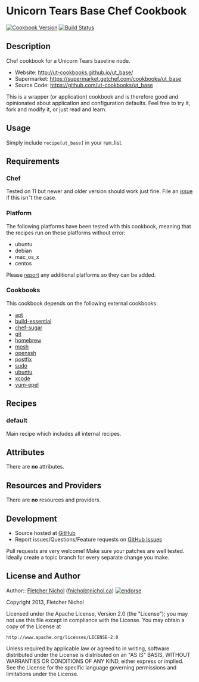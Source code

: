 # <a name="title"></a> Unicorn Tears Base Chef Cookbook

[![Cookbook Version](http://img.shields.io/cookbook/v/ut_base.svg)](https://supermarket.getchef.com/cookbooks/ut_base)
[![Build Status](http://img.shields.io/travis/ut-cookbooks/ut_base.svg)](https://travis-ci.org/ut-cookbooks/ut_base)

## <a name="description"></a> Description

Chef cookbook for a Unicorn Tears baseline node.

* Website: http://ut-cookbooks.github.io/ut_base/
* Supermarket: https://supermarket.getchef.com/cookbooks/ut_base
* Source Code: https://github.com/ut-cookbooks/ut_base

This is a wrapper (or application) cookbook and is therefore good and
opinionated about application and configuration defaults. Feel free to try it,
fork and modify it, or just read and learn.

## <a name="usage"></a> Usage

Simply include `recipe[ut_base]` in your run\_list.

## <a name="requirements"></a> Requirements

### <a name="requirements-chef"></a> Chef

Tested on 11 but newer and older version should work just fine.
File an [issue][issues] if this isn"t the case.

### <a name="requirements-platform"></a> Platform

The following platforms have been tested with this cookbook, meaning that the
recipes run on these platforms without error:

* ubuntu
* debian
* mac\_os\_x
* centos

Please [report][issues] any additional platforms so they can be added.

### <a name="requirements-cookbooks"></a> Cookbooks

This cookbook depends on the following external cookbooks:

* [apt][apt_cb]
* [build-essential][build_essential_cb]
* [chef-sugar][chef_sugar_cb]
* [git][git_cb]
* [homebrew][homebrew_cb]
* [mosh][mosh_cb]
* [openssh][openssh_cb]
* [postfix][postfix_cb]
* [sudo][sudo_cb]
* [ubuntu][ubuntu_cb]
* [xcode][xcode_cb]
* [yum-epel][yum_epel_cb]

## <a name="recipes"></a> Recipes

### <a name="recipes-default"></a> default

Main recipe which includes all internal recipes.

## <a name="attributes"></a> Attributes

There are **no** attributes.

## <a name="lwrps"></a> Resources and Providers

There are **no** resources and providers.

## <a name="development"></a> Development

* Source hosted at [GitHub][repo]
* Report issues/Questions/Feature requests on [GitHub Issues][issues]

Pull requests are very welcome! Make sure your patches are well tested.
Ideally create a topic branch for every separate change you make.

## <a name="license"></a> License and Author

Author:: [Fletcher Nichol][fnichol] (<fnichol@nichol.ca>) [![endorse](http://api.coderwall.com/fnichol/endorsecount.png)](http://coderwall.com/fnichol)

Copyright 2013, Fletcher Nichol

Licensed under the Apache License, Version 2.0 (the "License");
you may not use this file except in compliance with the License.
You may obtain a copy of the License at

    http://www.apache.org/licenses/LICENSE-2.0

Unless required by applicable law or agreed to in writing, software
distributed under the License is distributed on an "AS IS" BASIS,
WITHOUT WARRANTIES OR CONDITIONS OF ANY KIND, either express or implied.
See the License for the specific language governing permissions and
limitations under the License.

[apt_cb]:         https://supermarket.getchef.com/cookbooks/apt
[build_essential_cb]: https://supermarket.getchef.com/cookbooks/build-essential
[chef_sugar_cb]:  https://supermarket.getchef.com/cookbooks/chef-sugar
[git_cb]:         https://supermarket.getchef.com/cookbooks/git
[homebrew_cb]:    https://supermarket.getchef.com/cookbooks/homebrew
[mosh_cb]:        https://supermarket.getchef.com/cookbooks/mosh
[openssh_cb]:     https://supermarket.getchef.com/cookbooks/openssh
[postfix_cb]:     https://supermarket.getchef.com/cookbooks/postfix
[sudo_cb]:        https://supermarket.getchef.com/cookbooks/sudo
[ubuntu_cb]:      https://supermarket.getchef.com/cookbooks/ubuntu
[xcode_cb]:       https://supermarket.getchef.com/cookbooks/xcode
[yum_epel_cb]:    https://supermarket.getchef.com/cookbooks/yum-epel

[fnichol]:      https://github.com/fnichol
[repo]:         https://github.com/ut-cookbooks/ut_base
[issues]:       https://github.com/ut-cookbooks/ut_base/issues
